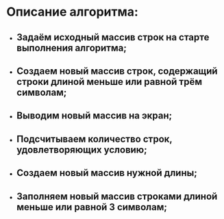 # Описание алгоритма:  
- ## Задаём исходный массив строк на старте выполнения алгоритма;
- ## Создаем новый массив строк, содержащий строки длиной меньше или равной трём символам;
- ## Выводим новый массив на экран;
- ## Подсчитываем количество строк, удовлетворяющих условию;
- ## Создаем новый массив нужной длины;
- ## Заполняем новый массив строками длиной меньше или равной 3 символам;